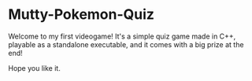 # Mutty-Pokemon-Quiz
Welcome to my first videogame!
It's a simple quiz game made in C++, playable as a standalone executable, and it comes with a big prize at the end!

Hope you like it.
